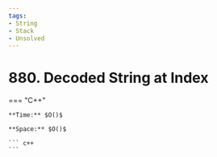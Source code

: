 ```yaml
---
tags:
- String
- Stack
- Unsolved
---
```



# 880. Decoded String at Index

=== "C++"

    **Time:** $O()$

    **Space:** $O()$

    ``` c++
    ```